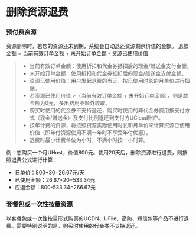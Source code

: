

# 删除资源退费

### 预付费资源
资源删除时，若您的资源还未到期，系统会自动退还资源剩余价值的金额。
退款金额 = 当前有效订单金额 + 未开始订单金额 - 资源已使用价值


> * 当前有效订单金额：使用折扣和代金券抵扣后的现金/赠送金支付金额。
> * 未开始订单金额：使用折扣和代金券抵扣后的现金/赠送金支付金额。
> * 资源已使用价值：用户发起退费的当天，按已使用时长的月单价进行扣除。
> * 若资源已使用价值 >（当前有效订单金额 + 未开始订单金额），则退款金额为0元，多出费用不额外收取。
> * 购买时使用的代金券不支持退还，购买时使用的非代金券费用按支付方式（现金/赠送金）及支付比例退还到支付方UCloud账户。
> * 按年计费的资源，将按照资源实际使用时长和月单价来计算资源已使用价值（即年付资源使用不满一年时不享受年付优惠）。
> * 退费时最小计费单位为小时，不满小时按一小时算。


例：您购买一个月UHost，价值800元。使用20天后，删除资源进行退费，则按照退费公式进行计算：
- 日单价：800÷30=26.67元/天
- 已使用金额：26.67×20=533.34元
- 应退金额：800-533.34=266.67元

### 套餐包或一次性按量资源


以套餐包或一次性按量形式购买的UCDN、UFile、高防、短信包等产品不进行退费。需要特别说明的是，购买时使用的代金券不支持退还。
